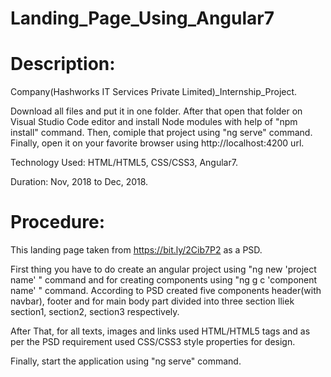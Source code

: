 # Landing_Page_Using_Angular7
# Description:

Company(Hashworks IT Services Private Limited)_Internship_Project.

Download all files and put it in one folder. After that open that folder on Visual Studio Code editor and install Node modules with help of "npm install" command. Then, comiple that project using "ng serve" command. Finally, open it on your favorite browser using http://localhost:4200 url.

Technology Used: HTML/HTML5, CSS/CSS3, Angular7.

Duration: Nov, 2018 to Dec, 2018.

# Procedure:

This landing page taken from https://bit.ly/2Cib7P2 as a PSD.

First thing you have to do create an angular project using "ng new 'project name' " command and for creating components using "ng g c 'component name' " command. According to PSD created five components header(with navbar), footer and for main body part divided into three section lliek section1, section2, section3 respectively.

After That, for all texts, images and links used HTML/HTML5 tags and as per the PSD requirement used CSS/CSS3 style properties for design.

Finally, start the application using "ng serve" command.


